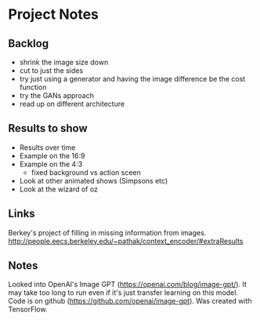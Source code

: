 # Project Notes

## Backlog
* shrink the image size down
* cut to just the sides
* try just using a generator and having the image difference be the cost function
* try the GANs approach
* read up on different architecture

## Results to show
* Results over time
* Example on the 16:9
* Example on the 4:3
    * fixed background vs action sceen
* Look at other animated shows (Simpsons etc)
* Look at the wizard of oz

## Links
Berkey's project of filling in missing information from images. 
http://people.eecs.berkeley.edu/~pathak/context_encoder/#extraResults

## Notes
Looked into OpenAI's Image GPT (https://openai.com/blog/image-gpt/). It may take too long to run even if it's just transfer learning on this model.
Code is on github (https://github.com/openai/image-gpt). Was created with TensorFlow.
